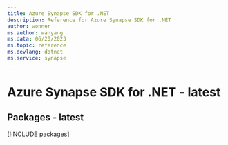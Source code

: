 ```yaml
---
title: Azure Synapse SDK for .NET
description: Reference for Azure Synapse SDK for .NET
author: wonner
ms.author: wanyang
ms.data: 06/20/2023
ms.topic: reference
ms.devlang: dotnet
ms.service: synapse
---
```

# Azure Synapse SDK for .NET - latest
## Packages - latest
[!INCLUDE [packages](synapse-index.md)]